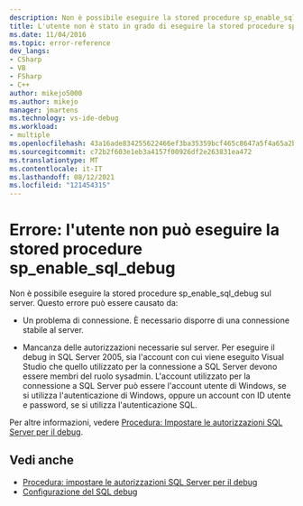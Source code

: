 ```yaml
---
description: Non è possibile eseguire la stored procedure sp_enable_sql_debug sul server.
title: L'utente non è stato in grado di eseguire la stored procedure sp_enable_sql_debug | Microsoft Docs
ms.date: 11/04/2016
ms.topic: error-reference
dev_langs:
- CSharp
- VB
- FSharp
- C++
author: mikejo5000
ms.author: mikejo
manager: jmartens
ms.technology: vs-ide-debug
ms.workload:
- multiple
ms.openlocfilehash: 43a16ade834255622466ef3ba35359bcf465c8647a5f4a65a2b4498dc6545d1e
ms.sourcegitcommit: c72b2f603e1eb3a4157f00926df2e263831ea472
ms.translationtype: MT
ms.contentlocale: it-IT
ms.lasthandoff: 08/12/2021
ms.locfileid: "121454315"
---
```

# <a name="error-user-could-not-execute-stored-procedure-sp_enable_sql_debug"></a>Errore: l'utente non può eseguire la stored procedure sp_enable_sql_debug

Non è possibile eseguire la stored procedure sp_enable_sql_debug sul server. Questo errore può essere causato da:

- Un problema di connessione. È necessario disporre di una connessione stabile al server.

- Mancanza delle autorizzazioni necessarie sul server. Per eseguire il debug in SQL Server 2005, sia l'account con cui viene eseguito Visual Studio che quello utilizzato per la connessione a SQL Server devono essere membri del ruolo sysadmin. L'account utilizzato per la connessione a SQL Server può essere l'account utente di Windows, se si utilizza l'autenticazione di Windows, oppure un account con ID utente e password, se si utilizza l'autenticazione SQL.

Per altre informazioni, vedere [Procedura: Impostare le autorizzazioni SQL Server per il debug](/previous-versions/w1bhybwz(v=vs.100)).

## <a name="see-also"></a>Vedi anche

- [Procedura: impostare le autorizzazioni SQL Server per il debug](/previous-versions/w1bhybwz(v=vs.100))
- [Configurazione del SQL debug](/previous-versions/visualstudio/visual-studio-2010/s4sszxst\(v\=vs.100\))
